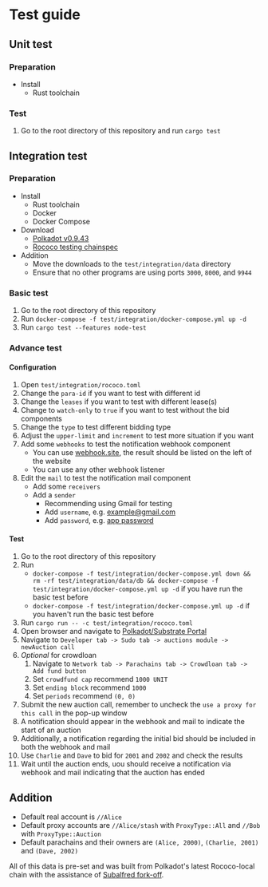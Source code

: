 # Test guide
## Unit test
### Preparation
- Install
  - Rust toolchain
### Test
1. Go to the root directory of this repository and run `cargo test`

## Integration test
### Preparation
- Install
  - Rust toolchain
  - Docker
  - Docker Compose
- Download
  - [Polkadot v0.9.43](https://github.com/paritytech/polkadot/releases/download/v0.9.43/polkadot)
  - [Rococo testing chainspec](https://github.com/hack-ink/slothunter/releases/download/v0.1.0/rococo.json.fork-off)
- Addition
  - Move the downloads to the `test/integration/data` directory
  - Ensure that no other programs are using ports `3000`, `8000`, and `9944`
### Basic test
1. Go to the root directory of this repository
2. Run `docker-compose -f test/integration/docker-compose.yml up -d`
3. Run `cargo test --features node-test`
### Advance test
#### Configuration
1. Open `test/integration/rococo.toml`
2. Change the `para-id` if you want to test with different id
3. Change the `leases` if you want to test with different lease(s)
4. Change to `watch-only` to `true` if you want to test without the bid components
5. Change the `type` to test different bidding type
6. Adjust the `upper-limit` and `increment` to test more situation if you want
7. Add some `webhooks` to test the notification webhook component
   - You can use [webhook.site](https://webhook.site), the result should be listed on the left of the website
   - You can use any other webhook listener
8. Edit the `mail` to test the notification mail component
   - Add some `receivers`
   - Add a `sender`
     - Recommending using Gmail for testing
     - Add `username`, e.g. example@gmail.com
     - Add `password`, e.g. [app password](https://support.google.com/accounts/answer/185833?hl=en)
#### Test
1. Go to the root directory of this repository
2. Run
   - `docker-compose -f test/integration/docker-compose.yml down && rm -rf test/integration/data/db && docker-compose -f test/integration/docker-compose.yml up -d` if you have run the basic test before
   - `docker-compose -f test/integration/docker-compose.yml up -d` if you haven't run the basic test before
3. Run `cargo run -- -c test/integration/rococo.toml`
4. Open browser and navigate to [Polkadot/Substrate Portal](https://polkadot.js.org/apps/?rpc=ws://127.0.0.1:9944#/explorer)
5. Navigate to `Developer tab -> Sudo tab -> auctions module -> newAuction call`
6. *Optional* for crowdloan
   1. Navigate to `Network tab -> Parachains tab -> Crowdloan tab -> Add fund button`
   2. Set `crowdfund cap` recommend `1000 UNIT`
   3. Set `ending block` recommend `1000`
   3. Set `periods` recommend `(0, 0)`
7. Submit the new auction call, remember to uncheck the `use a proxy for this call` in the pop-up window
8. A notification should appear in the webhook and mail to indicate the start of an auction
9. Additionally, a notification regarding the initial bid should be included in both the webhook and mail
10. Use `Charlie` and `Dave` to bid for `2001` and `2002` and check the results
11. Wait until the auction ends, uou should receive a notification via webhook and mail indicating that the auction has ended

## Addition
- Default real account is `//Alice`
- Default proxy accounts are `//Alice/stash` with `ProxyType::All` and `//Bob` with `ProxyType::Auction`
- Default parachains and their owners are `(Alice, 2000)`, `(Charlie, 2001)` and `(Dave, 2002)`

All of this data is pre-set and was built from Polkadot's latest Rococo-local chain with the assistance of [Subalfred fork-off](https://subalfred.hack.ink/user/cli/state.html#command-state-fork-off).
